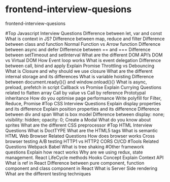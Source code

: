 # frontend-interview-quesions
frontend-interview-quesions

#Top Javascript Interview Questions
Difference between let, var and const
What is context in JS?
Difference between map, reduce and filter
Difference between class and function
Normal Function vs Arrow function
Difference between async and defer
Difference between == and ===
Difference between setTimeout and setInterval
What are the different DOM API’s
DOM vs Virtual DOM
How Event loop works
What is event delegation
Difference between call, bind and apply
Explain Promise
Throttling vs Debouncing
What is Closure and why should we use closure
What are the different internal storage and its differences
What is variable hoisting
Difference between document.ready(){} and window.onload(){}
What is async, preload, prefetch in script
Callback vs Promise
Explain Currying
Questions related to flatten array
Call by value vs Call by reference
Prototypal inheritance
How do you optimise page performance
Write polyfill for Filter, Reduce, Promise
#Top CSS Interview Questions
Explain display properties and its difference
Explain position properties and its difference
Difference between div and span
What is box model
Difference between display: none; visibility: hidden; opacity: 0;
Create a Modal
What do you know about sprites
What are the different CSS preprocessor
#Top HTML Interview Questions
What is DoctTYPE
What are the HTML5 tags
What is semantic HTML
Web Browser Related Questions
How does browser works
Cross browser testing
A/B testing
HTTP1 vs HTTP2
CORS
CI/CD
#Tools Related Questions
Webpack
Babel
What is tree shaking
#Other framework questions
Explain how react works
Why are we using redux, state management.
React LifeCycle methods
Hooks Concept
Explain Context API
What is ref in React
Difference between pure component, function component and class component in React
What is Server Side rendering
What are the different testing techniques

